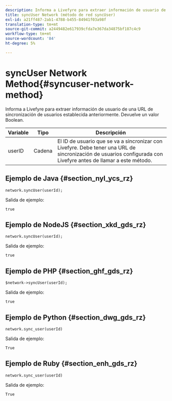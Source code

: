 ```yaml
---
description: Informa a Livefyre para extraer información de usuario de una URL de sincronización de usuarios establecida anteriormente. Devuelve un valor Boolean.
title: syncUser Network (método de red syncUser)
exl-id: a21ff487-2ab1-4788-b455-84941f03a98f
translation-type: tm+mt
source-git-commit: a2449482e617939cfda7e367da34875bf187c4c9
workflow-type: tm+mt
source-wordcount: '84'
ht-degree: 5%

---
```


# syncUser Network Method{#syncuser-network-method}

Informa a Livefyre para extraer información de usuario de una URL de sincronización de usuarios establecida anteriormente. Devuelve un valor Boolean.

| Variable | Tipo | Descripción |
|--- |--- |--- |
| userID | Cadena | El ID de usuario que se va a sincronizar con Livefyre. Debe tener una URL de sincronización de usuarios configurada con Livefyre antes de llamar a este método. |

## Ejemplo de Java {#section_nyl_ycs_rz}

```
network.syncUser(userId); 
```

Salida de ejemplo:

```
true
```

## Ejemplo de NodeJS {#section_xkd_gds_rz}

```
network.syncUser(userId); 
```

Salida de ejemplo:

```
true
```

## Ejemplo de PHP {#section_ghf_gds_rz}

```
$network->syncUser(userId); 
```

Salida de ejemplo:

```
true
```

## Ejemplo de Python {#section_dwg_gds_rz}

```
network.sync_user(userId) 
```

Salida de ejemplo:

```
True
```

## Ejemplo de Ruby {#section_enh_gds_rz}

```
network.sync_user(userId) 
```

Salida de ejemplo:

```
True
```
